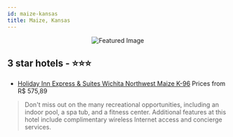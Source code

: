 ```yaml
---
id: maize-kansas
title: Maize, Kansas
---
```


<center><img src="https://i.travelapi.com/hotels/5000000/4270000/4261400/4261351/791ffae9_z.jpg" alt="Featured Image" /></center>


##  3 star hotels - ⭐️⭐️⭐️

-    [Holiday Inn Express & Suites Wichita Northwest Maize K-96](https://us.hurb.com/hotels/maize/holiday-inn-express-suites-wichita-northwest-maize-k-96-JNP-JP760115?cmp=18055) Prices from R$ 575,89
   > Don't miss out on the many recreational opportunities, including an indoor pool, a spa tub, and a fitness center. Additional features at this hotel include complimentary wireless Internet access and concierge services.
